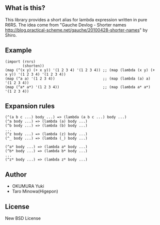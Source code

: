 ## What is this?
This library provides a short alias for lambda expression written in pure R6RS.
The idea come from "Gauche Devlog - Shorter names http://blog.practical-scheme.net/gauche/20100428-shorter-names" by Shiro.

## Example
    (import (rnrs)
            (shorten))
    (map (^(x y) (+ x y)) '(1 2 3 4) '(1 2 3 4)) ;; (map (lambda (x y) (+ x y)) '(1 2 3 4) '(1 2 3 4))
    (map (^a a) '(1 2 3 4))                      ;; (map (lambda (a) a) '(1 2 3 4))
    (map (^a* a*) '(1 2 3 4))                    ;; (map (lambda a* a*) '(1 2 3 4))


## Expansion rules
    (^(a b c ...) body ...) => (lambda (a b c ...) body ...)
    (^a body ...) => (lambda (a) body ...)
    (^b body ...) => (lambda (b) body ...)
    ...
    (^z body ...) => (lambda (z) body ...)
    (^_ body ...) => (lambda (_) body ...)

    (^a* body ...) => (lambda a* body ...)
    (^b* body ...) => (lambda b* body ...)
    ...
    (^z* body ...) => (lambda z* body ...)


## Author
* OKUMURA Yuki
* Taro Minowa(Higepon)

## License
New BSD License

